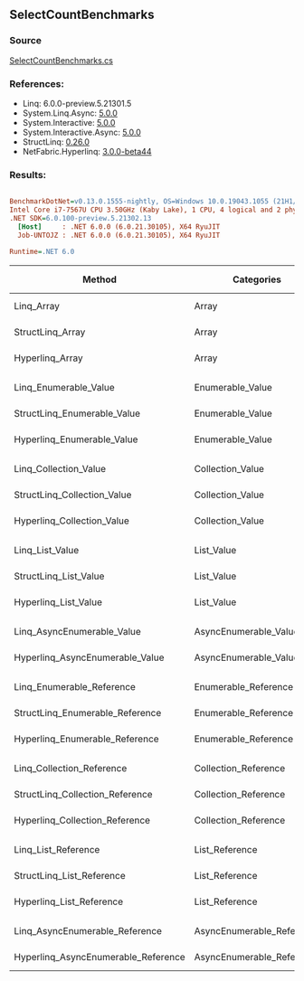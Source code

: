 ﻿## SelectCountBenchmarks

### Source
[SelectCountBenchmarks.cs](../NetFabric.Hyperlinq.Benchmarks/Benchmarks/SelectCountBenchmarks.cs)

### References:
- Linq: 6.0.0-preview.5.21301.5
- System.Linq.Async: [5.0.0](https://www.nuget.org/packages/System.Linq.Async/5.0.0)
- System.Interactive: [5.0.0](https://www.nuget.org/packages/System.Interactive/5.0.0)
- System.Interactive.Async: [5.0.0](https://www.nuget.org/packages/System.Interactive.Async/5.0.0)
- StructLinq: [0.26.0](https://www.nuget.org/packages/StructLinq/0.26.0)
- NetFabric.Hyperlinq: [3.0.0-beta44](https://www.nuget.org/packages/NetFabric.Hyperlinq/3.0.0-beta44)

### Results:
``` ini

BenchmarkDotNet=v0.13.0.1555-nightly, OS=Windows 10.0.19043.1055 (21H1/May2021Update)
Intel Core i7-7567U CPU 3.50GHz (Kaby Lake), 1 CPU, 4 logical and 2 physical cores
.NET SDK=6.0.100-preview.5.21302.13
  [Host]     : .NET 6.0.0 (6.0.21.30105), X64 RyuJIT
  Job-UNTOJZ : .NET 6.0.0 (6.0.21.30105), X64 RyuJIT

Runtime=.NET 6.0  

```
|                              Method |                Categories | Count |         Mean |      Error |     StdDev | Ratio | RatioSD |  Gen 0 | Gen 1 | Gen 2 | Allocated |
|------------------------------------ |-------------------------- |------ |-------------:|-----------:|-----------:|------:|--------:|-------:|------:|------:|----------:|
|                          Linq_Array |                     Array |   100 |   196.867 ns |  1.2466 ns |  1.1051 ns |  1.00 |    0.00 | 0.0229 |     - |     - |      48 B |
|                    StructLinq_Array |                     Array |   100 |    10.218 ns |  0.0308 ns |  0.0273 ns |  0.05 |    0.00 |      - |     - |     - |         - |
|                     Hyperlinq_Array |                     Array |   100 |    15.495 ns |  0.0355 ns |  0.0314 ns |  0.08 |    0.00 |      - |     - |     - |         - |
|                                     |                           |       |              |            |            |       |         |        |       |       |           |
|               Linq_Enumerable_Value |          Enumerable_Value |   100 |   817.248 ns |  4.7910 ns |  4.0007 ns |  1.00 |    0.00 | 0.0420 |     - |     - |      88 B |
|         StructLinq_Enumerable_Value |          Enumerable_Value |   100 |   763.890 ns |  5.3349 ns |  4.7292 ns |  0.94 |    0.01 | 0.0153 |     - |     - |      32 B |
|          Hyperlinq_Enumerable_Value |          Enumerable_Value |   100 |   146.331 ns |  0.3951 ns |  0.3696 ns |  0.18 |    0.00 |      - |     - |     - |         - |
|                                     |                           |       |              |            |            |       |         |        |       |       |           |
|               Linq_Collection_Value |          Collection_Value |   100 |   809.252 ns |  4.1536 ns |  3.6821 ns |  1.00 |    0.00 | 0.0420 |     - |     - |      88 B |
|         StructLinq_Collection_Value |          Collection_Value |   100 |   736.884 ns |  1.7281 ns |  1.6165 ns |  0.91 |    0.00 | 0.0153 |     - |     - |      32 B |
|          Hyperlinq_Collection_Value |          Collection_Value |   100 |    16.493 ns |  0.0749 ns |  0.0625 ns |  0.02 |    0.00 |      - |     - |     - |         - |
|                                     |                           |       |              |            |            |       |         |        |       |       |           |
|                     Linq_List_Value |                List_Value |   100 |   439.698 ns |  2.2291 ns |  2.0851 ns |  1.00 |    0.00 | 0.0267 |     - |     - |      56 B |
|               StructLinq_List_Value |                List_Value |   100 |    10.504 ns |  0.0398 ns |  0.0372 ns |  0.02 |    0.00 |      - |     - |     - |         - |
|                Hyperlinq_List_Value |                List_Value |   100 |     4.450 ns |  0.0275 ns |  0.0244 ns |  0.01 |    0.00 |      - |     - |     - |         - |
|                                     |                           |       |              |            |            |       |         |        |       |       |           |
|          Linq_AsyncEnumerable_Value |     AsyncEnumerable_Value |   100 | 7,285.015 ns | 19.6921 ns | 17.4565 ns |  1.00 |    0.00 | 0.0458 |     - |     - |      96 B |
|     Hyperlinq_AsyncEnumerable_Value |     AsyncEnumerable_Value |   100 |   790.400 ns |  2.4782 ns |  2.1968 ns |  0.11 |    0.00 |      - |     - |     - |         - |
|                                     |                           |       |              |            |            |       |         |        |       |       |           |
|           Linq_Enumerable_Reference |      Enumerable_Reference |   100 |   809.637 ns |  4.1360 ns |  3.8688 ns |  1.00 |    0.00 | 0.0420 |     - |     - |      88 B |
|     StructLinq_Enumerable_Reference |      Enumerable_Reference |   100 |   761.509 ns |  3.4922 ns |  3.2666 ns |  0.94 |    0.01 | 0.0153 |     - |     - |      32 B |
|      Hyperlinq_Enumerable_Reference |      Enumerable_Reference |   100 |   397.099 ns |  1.3983 ns |  1.2395 ns |  0.49 |    0.00 | 0.0153 |     - |     - |      32 B |
|                                     |                           |       |              |            |            |       |         |        |       |       |           |
|           Linq_Collection_Reference |      Collection_Reference |   100 |   809.793 ns |  6.4629 ns |  5.3968 ns | 1.000 |    0.00 | 0.0420 |     - |     - |      88 B |
|     StructLinq_Collection_Reference |      Collection_Reference |   100 |   738.381 ns |  2.5787 ns |  2.1533 ns | 0.912 |    0.01 | 0.0153 |     - |     - |      32 B |
|      Hyperlinq_Collection_Reference |      Collection_Reference |   100 |     4.726 ns |  0.0338 ns |  0.0299 ns | 0.006 |    0.00 |      - |     - |     - |         - |
|                                     |                           |       |              |            |            |       |         |        |       |       |           |
|                 Linq_List_Reference |            List_Reference |   100 |   430.338 ns |  4.9343 ns |  4.1204 ns |  1.00 |    0.00 | 0.0267 |     - |     - |      56 B |
|           StructLinq_List_Reference |            List_Reference |   100 |   765.248 ns |  5.5823 ns |  4.9486 ns |  1.78 |    0.03 | 0.0153 |     - |     - |      32 B |
|            Hyperlinq_List_Reference |            List_Reference |   100 |     4.693 ns |  0.0246 ns |  0.0230 ns |  0.01 |    0.00 |      - |     - |     - |         - |
|                                     |                           |       |              |            |            |       |         |        |       |       |           |
|      Linq_AsyncEnumerable_Reference | AsyncEnumerable_Reference |   100 | 6,910.703 ns | 32.3418 ns | 30.2525 ns |  1.00 |    0.00 | 0.0458 |     - |     - |      96 B |
| Hyperlinq_AsyncEnumerable_Reference | AsyncEnumerable_Reference |   100 | 1,432.868 ns |  2.7418 ns |  2.5647 ns |  0.21 |    0.00 | 0.0153 |     - |     - |      32 B |
